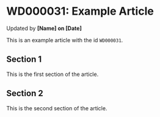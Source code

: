 # WD000031: Example Article #
Updated by **[Name] on [Date]**

This is an example article with the id `WD000031`.

## Section 1

This is the first section of the article.

## Section 2

This is the second section of the article.
